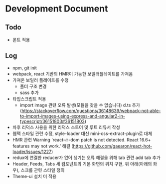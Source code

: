 # Development Document

## Todo

- 폰트 적용

## Log

- npm, git init
- webpack, react 기반의 HMR이 가능한 보일러플레이트를 가져옴
- 가져온 보일러 플레이트를 수정
  - 폴더 구조 변경
  - sass 추가
- 타입스크립트 적용
  - import image 관련 오류 발생(모듈을 찾을 수 없습니다) d.ts 추가  
    (https://stackoverflow.com/questions/36148639/webpack-not-able-to-import-images-using-express-and-angular2-in-typescript/36151803#36151803)
- 차후 리덕스 사용을 위한 리덕스 스토어 및 루트 리듀서 작성
- 웹팩 스타일 관련 수정, style-loader 대신 mini-css-extract-plugin로 대체
- HMR 관련 Warning 'react-🔥-dom patch is not detected. React 16.6+ features may not work.' 해결 (https://github.com/gaearon/react-hot-loader/issues/1227)
- redux에 연결한 reducer가 없어 생기는 오류 해결을 위해 tab 관련 add tab 추가
- Header, Feeds, Tabs 세 컴포넌트의 기본 화면의 위치 구현, 위 아래(아래의 좌우), 스크롤 관련 스타일 정의
- Theme-ui 설치 미 적용
